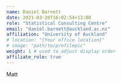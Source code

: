 ```yaml
---
name: Daniel Barnett
date: 2021-03-26T16:02:54+13:00
role: "Statistical Consulting Centre"
email: "daniel.barnett@auckland.ac.nz"
affiliation: "University of Auckland"
# location: "{Your office location}"
# image: "path/to/profilepic"
weight: 1 # used to adjust display order
affiliate_role: true
---
```


Matt
